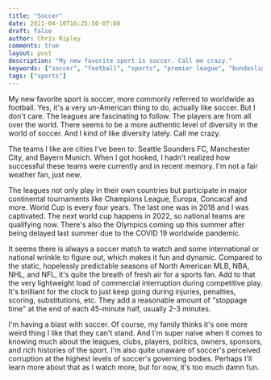 ```yaml
---
title: "Soccer"
date: 2021-04-10T16:25:50-07:00
draft: false
author: Chris Ripley
comments: true
layout: post
description: "My new favorite sport is soccer. Call me crazy."
keywords: ["soccer", "football", "sports", "premier league", "bundesliga", "mls"]
tags: ["sports"] 
---
```

My new favorite sport is soccer, more commonly referred to worldwide as football. Yes, it's a very un-American thing to do, actually like soccer. But I don't care. The leagues are fascinating to follow. The players are from all over the world. There seems to be a more authentic level of diversity in the world of soccer. And I kind of like diversity lately. Call me crazy.

The teams I like are cities I've been to: Seattle Sounders FC, Manchester City, and Bayern Munich. When I got hooked, I hadn't realized how successful these teams were currently and in recent memory. I'm not a fair weather fan, just new.

The leagues not only play in their own countries but participate in major continental tournaments like Champions League, Europa, Concacaf and more. World Cup is every four years. The last one was in 2018 and I was captivated. The next world cup happens in 2022, so national teams are qualifying now. There's also the Olympics coming up this summer after being delayed last summer due to the COVID 19 worldwide pandemic.

It seems there is always a soccer match to watch and some international or national wrinkle to figure out, which makes it fun and dynamic. Compared to the static, hopelessly predictable seasons of North American MLB, NBA, NHL, and NFL, it's quite the breath of fresh air for a sports fan. Add to that the very lightweight load of commercial interruption during competitive play. It's brilliant for the clock to just keep going during injuries, penalties, scoring, substitutions, etc. They add a reasonable amount of "stoppage time" at the end of each 45-minute half, usually 2-3 minutes. 

I'm having a blast with soccer. Of course, my family thinks it's one more weird thing I like that they can't stand. And I'm super naive when it comes to knowing much about the leagues, clubs, players, politics, owners, sponsors, and rich histories of the sport. I'm also quite unaware of soccer's perceived corruption at the highest levels of soccer's governing bodies. Perhaps I'll learn more about that as I watch more, but for now, it's too much damn fun.
